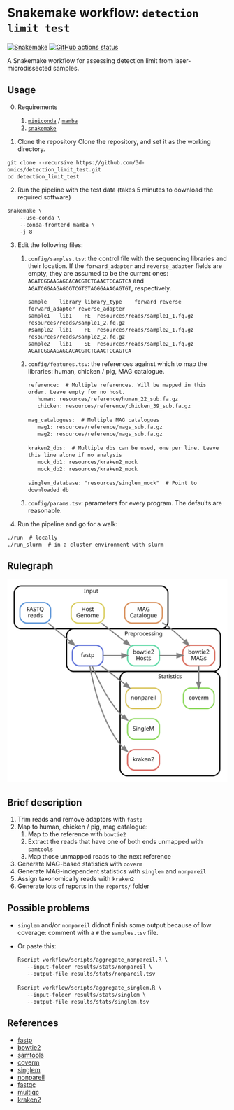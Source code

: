 # Snakemake workflow: `detection limit test`

[![Snakemake](https://img.shields.io/badge/snakemake-≥6.3.0-brightgreen.svg)](https://snakemake.github.io)
[![GitHub actions status](https://github.com/3d-omics/bioinfo_detection_limit_test/workflows/Tests/badge.svg?branch=devel)](https://github.com/3d-omics/bioinfo_detection_limit_test/actions?query=branch%devel+workflow%3ATests)


A Snakemake workflow for assessing detection limit from laser-microdissected samples.

## Usage

0. Requirements
   1.  [`miniconda`](https://docs.conda.io/en/latest/miniconda.html) / [`mamba`](https://mamba.readthedocs.io)
   2.  [`snakemake`](snakemake.readthedocs.io/)

1. Clone the repository
Clone the repository, and set it as the working directory.

```
git clone --recursive https://github.com/3d-omics/detection_limit_test.git
cd detection_limit_test
```

2. Run the pipeline with the test data (takes 5 minutes to download the required software)
```
snakemake \
    --use-conda \
    --conda-frontend mamba \
    -j 8
```

3. Edit the following files:
   1. `config/samples.tsv`: the control file with the sequencing libraries and their location.
      If the `forward_adapter` and `reverse_adapter` fields are empty, they are assumed to be the current ones: `AGATCGGAAGAGCACACGTCTGAACTCCAGTCA` and `AGATCGGAAGAGCGTCGTGTAGGGAAAGAGTGT`, respectively.
      ```
      sample	library	library_type	forward	reverse	forward_adapter	reverse_adapter
      sample1	lib1	PE	resources/reads/sample1_1.fq.gz	resources/reads/sample1_2.fq.gz
      #sample2	lib1	PE	resources/reads/sample2_1.fq.gz	resources/reads/sample2_2.fq.gz
      sample2	lib1	SE	resources/reads/sample2_1.fq.gz		AGATCGGAAGAGCACACGTCTGAACTCCAGTCA
      ```
   2. `config/features.tsv`: the references against which to map the libraries: human, chicken / pig, MAG catalogue.
      ```
      reference:  # Multiple references. Will be mapped in this order. Leave empty for no host.
         human: resources/reference/human_22_sub.fa.gz
         chicken: resources/reference/chicken_39_sub.fa.gz

      mag_catalogues:  # Multiple MAG catalogues
         mag1: resources/reference/mags_sub.fa.gz
         mag2: resources/reference/mags_sub.fa.gz

      kraken2_dbs:  # Multiple dbs can be used, one per line. Leave this line alone if no analysis
         mock_db1: resources/kraken2_mock
         mock_db2: resources/kraken2_mock

      singlem_database: "resources/singlem_mock"  # Point to downloaded db
      ```

   3. `config/params.tsv`: parameters for every program. The defaults are reasonable.


4. Run the pipeline and go for a walk:

```
./run  # locally
./run_slurm  # in a cluster environment with slurm
```

## Rulegraph

![rulegraph](rulegraph_simple.svg)

## Brief description

1. Trim reads and remove adaptors with `fastp`
2. Map to human, chicken / pig, mag catalogue:
   1. Map to the reference with `bowtie2`
   2. Extract the reads that have one of both ends unmapped with `samtools`
   3. Map those unmapped reads to the next reference
3. Generate MAG-based statistics with  `coverm`
4. Generate MAG-independent statistics with `singlem` and `nonpareil`
5. Assign taxonomically reads with `kraken2`
6. Generate lots of reports in the `reports/` folder


## Possible problems

- `singlem` and/or `nonpareil` didnot finish some output because of low coverage: comment with a `#` the `samples.tsv` file.

- Or paste this:

   ```
   Rscript workflow/scripts/aggregate_nonpareil.R \
      --input-folder results/stats/nonpareil \
      --output-file results/stats/nonpareil.tsv

   Rscript workflow/scripts/aggregate_singlem.R \
      --input-folder results/stats/singlem \
      --output-file results/stats/singlem.tsv
   ```




## References

- [fastp](https://github.com/OpenGene/fastp)
- [bowtie2](https://bowtie-bio.sourceforge.net/bowtie2/manual.shtml)
- [samtools](https://www.htslib.org/)
- [coverm](https://github.com/wwood/CoverM)
- [singlem](https://github.com/wwood/singlem)
- [nonpareil](http://enve-omics.ce.gatech.edu/nonpareil/)
- [fastqc](https://github.com/s-andrews/FastQC)
- [multiqc](https://multiqc.info/)
- [kraken2](https://github.com/DerrickWood/kraken2)
